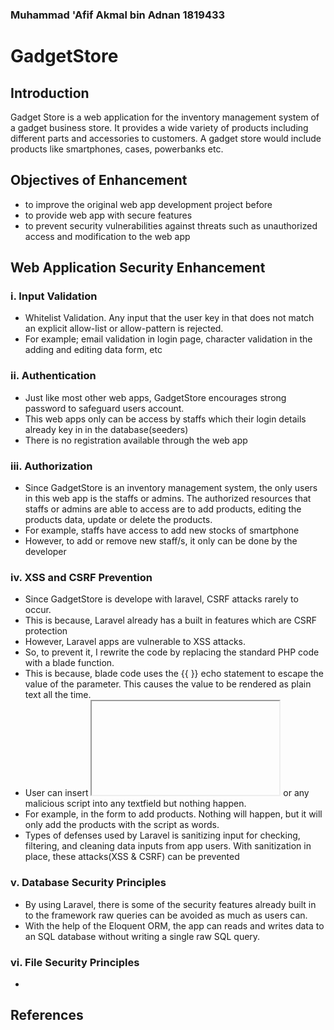### Muhammad 'Afif Akmal bin Adnan 1819433

# GadgetStore

## Introduction

Gadget Store is a web application for the inventory management system of a gadget business store. It provides
a wide variety of products including different parts and accessories to customers. 
A gadget store would include products like smartphones, cases, powerbanks etc. 

## Objectives of Enhancement
- to improve the original web app development project before
- to provide web app with secure features
- to prevent security vulnerabilities against threats such as unauthorized access and modification to the web app

## Web Application Security Enhancement

### i. Input Validation
- Whitelist Validation. Any input that the user key in that does not match an explicit allow-list or allow-pattern is rejected.
- For example; email validation in login page, character validation in the adding and editing data form, etc

### ii. Authentication
- Just like most other web apps, GadgetStore encourages strong password to safeguard users account.
- This web apps only can be access by staffs which their login details already key in in the database(seeders)
- There is no registration available through the web app

### iii. Authorization
- Since GadgetStore is an inventory management system, the only users in this web app is the staffs or admins. The authorized resources that staffs or admins are able to access are to add products, editing the products data, update or delete the products.
- For example, staffs have access to add new stocks of smartphone
- However, to add or remove new staff/s, it only can be done by the developer

### iv. XSS and CSRF Prevention
- Since GadgetStore is develope with laravel, CSRF attacks rarely to occur.
- This is because, Laravel already has a built in features which are CSRF protection
- However, Laravel apps are vulnerable to XSS attacks.
- So, to prevent it, I rewrite the code by replacing the standard PHP code with a blade function.
- This is because, blade code uses the {{ }} echo statement to escape the value of the parameter. This causes the value to be rendered as plain text all the time.
- User can insert <iframe>..</iframe> or any malicious script into any textfield but nothing happen. 
- For example, in the form to add products. Nothing will happen, but it will only add the products with the script as words.
- Types of defenses used by Laravel is sanitizing input for checking, filtering, and cleaning data inputs from app users. With sanitization in place, these attacks(XSS & CSRF) can be prevented

### v. Database Security Principles
- By using Laravel, there is some of the security features already built in to the framework raw queries can be avoided as much as users can.
- With the help of the Eloquent ORM, the app can reads and writes data to an SQL database without writing a single raw SQL query.

### vi. File Security Principles
- 


## References
